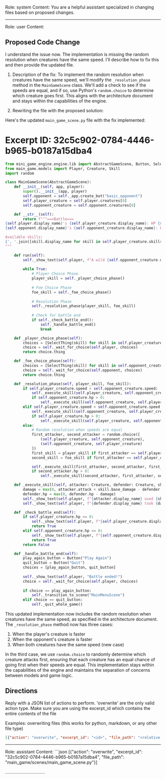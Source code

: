Role: system
Content: You are a helpful assistant specialized in changing files based on proposed changes.
__________________
Role: user
Content: 
## Proposed Code Change
I understand the issue now. The implementation is missing the random resolution when creatures have the same speed. I'll describe how to fix this and then provide the updated file.

1. Description of the fix:
   To implement the random resolution when creatures have the same speed, we'll modify the `_resolution_phase` method in the `MainGameScene` class. We'll add a check to see if the speeds are equal, and if so, use Python's `random.choice` to determine which creature goes first. This aligns with the architecture document and stays within the capabilities of the engine.

2. Rewriting the file with the proposed solution:

Here's the updated `main_game_scene.py` file with the fix implemented:

# Excerpt ID: 32c5c902-0784-4446-b965-b0187a15dba4
```python main_game/scenes/main_game_scene.py
from mini_game_engine.engine.lib import AbstractGameScene, Button, SelectThing
from main_game.models import Player, Creature, Skill
import random

class MainGameScene(AbstractGameScene):
    def __init__(self, app, player):
        super().__init__(app, player)
        self.opponent = self._app.create_bot("basic_opponent")
        self.player_creature = self.player.creatures[0]
        self.opponent_creature = self.opponent.creatures[0]

    def __str__(self):
        return f"""===Battle===
{self.player.display_name}'s {self.player_creature.display_name}: HP {self.player_creature.hp}/{self.player_creature.max_hp}
{self.opponent.display_name}'s {self.opponent_creature.display_name}: HP {self.opponent_creature.hp}/{self.opponent_creature.max_hp}

Available skills:
{', '.join([skill.display_name for skill in self.player_creature.skills])}
"""

    def run(self):
        self._show_text(self.player, f"A wild {self.opponent_creature.display_name} appeared!")
        
        while True:
            # Player Choice Phase
            player_skill = self._player_choice_phase()
            
            # Foe Choice Phase
            foe_skill = self._foe_choice_phase()
            
            # Resolution Phase
            self._resolution_phase(player_skill, foe_skill)
            
            # Check for battle end
            if self._check_battle_end():
                self._handle_battle_end()
                break

    def _player_choice_phase(self):
        choices = [SelectThing(skill) for skill in self.player_creature.skills]
        choice = self._wait_for_choice(self.player, choices)
        return choice.thing

    def _foe_choice_phase(self):
        choices = [SelectThing(skill) for skill in self.opponent_creature.skills]
        choice = self._wait_for_choice(self.opponent, choices)
        return choice.thing

    def _resolution_phase(self, player_skill, foe_skill):
        if self.player_creature.speed > self.opponent_creature.speed:
            self._execute_skill(self.player_creature, self.opponent_creature, player_skill)
            if self.opponent_creature.hp > 0:
                self._execute_skill(self.opponent_creature, self.player_creature, foe_skill)
        elif self.player_creature.speed < self.opponent_creature.speed:
            self._execute_skill(self.opponent_creature, self.player_creature, foe_skill)
            if self.player_creature.hp > 0:
                self._execute_skill(self.player_creature, self.opponent_creature, player_skill)
        else:
            # Random resolution when speeds are equal
            first_attacker, second_attacker = random.choice([
                (self.player_creature, self.opponent_creature),
                (self.opponent_creature, self.player_creature)
            ])
            first_skill = player_skill if first_attacker == self.player_creature else foe_skill
            second_skill = foe_skill if first_attacker == self.player_creature else player_skill

            self._execute_skill(first_attacker, second_attacker, first_skill)
            if second_attacker.hp > 0:
                self._execute_skill(second_attacker, first_attacker, second_skill)

    def _execute_skill(self, attacker: Creature, defender: Creature, skill: Skill):
        damage = max(0, attacker.attack + skill.base_damage - defender.defense)
        defender.hp = max(0, defender.hp - damage)
        self._show_text(self.player, f"{attacker.display_name} used {skill.display_name}!")
        self._show_text(self.player, f"{defender.display_name} took {damage} damage!")

    def _check_battle_end(self):
        if self.player_creature.hp <= 0:
            self._show_text(self.player, f"{self.player_creature.display_name} fainted! You lose!")
            return True
        elif self.opponent_creature.hp <= 0:
            self._show_text(self.player, f"{self.opponent_creature.display_name} fainted! You win!")
            return True
        return False

    def _handle_battle_end(self):
        play_again_button = Button("Play Again")
        quit_button = Button("Quit")
        choices = [play_again_button, quit_button]
        
        self._show_text(self.player, "Battle ended!")
        choice = self._wait_for_choice(self.player, choices)
        
        if choice == play_again_button:
            self._transition_to_scene("MainMenuScene")
        elif choice == quit_button:
            self._quit_whole_game()
```

This updated implementation now includes the random resolution when creatures have the same speed, as specified in the architecture document. The `_resolution_phase` method now has three cases:

1. When the player's creature is faster
2. When the opponent's creature is faster
3. When both creatures have the same speed (new case)

In the third case, we use `random.choice` to randomly determine which creature attacks first, ensuring that each creature has an equal chance of going first when their speeds are equal. This implementation stays within the capabilities of the engine and maintains the separation of concerns between models and game logic.

## Directions
Reply with a JSON list of actions to perform. 'overwrite' are the only valid action type. 
Make sure you are using the excerpt_id which contains the entire contents of the file

Examples:
overwriting files (this works for python, markdown, or any other file type)
```json output_example1
[{"action": "overwrite", "excerpt_id": "<id>", "file_path": "<relative file path>"}]
```

__________________
Role: assistant
Content: ```json
[{"action": "overwrite", "excerpt_id": "32c5c902-0784-4446-b965-b0187a15dba4", "file_path": "main_game/scenes/main_game_scene.py"}]
```
__________________
